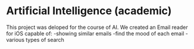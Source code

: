 Artificial Intelligence (academic)
===========

This project was deloped for the course of AI.
We created an Email reader for iOS capable of:
-showing similar emails
-find the mood of each email
-various types of search 
